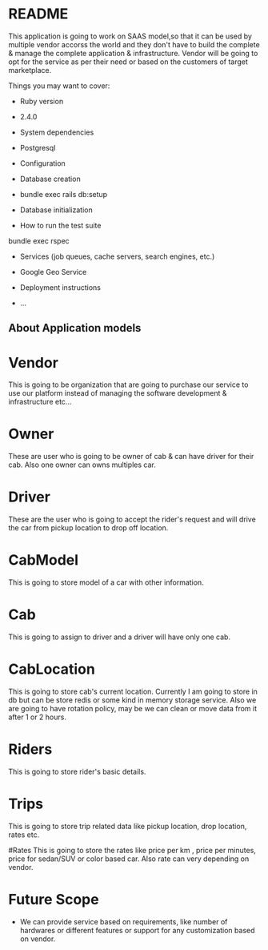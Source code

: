 # README

This application is going to work on SAAS model,so that it can be used by multiple vendor accorss the world and they don't have to build the complete & manage the complete application & infrastructure. Vendor will be going to opt for the service as per their need or based on the customers of target marketplace.


Things you may want to cover:

* Ruby version
- 2.4.0
* System dependencies
- Postgresql
* Configuration

* Database creation

- bundle exec rails db:setup

* Database initialization

* How to run the test suite

bundle exec rspec 

* Services (job queues, cache servers, search engines, etc.)
- Google Geo Service

* Deployment instructions

* ...

About Application models
--------

# Vendor 

This is going to be organization that are going to purchase our service to use our platform instead of managing the software development & infrastructure etc... 

# Owner 

These are user who is going to be owner of cab & can have driver for their cab. Also one owner can owns multiples car.

# Driver
These are the user who is going to accept the rider's request and will drive the car from pickup location to drop off location. 

# CabModel 
This is going to store model of a car with other information. 

# Cab 
This is going to assign to driver and a driver will have only one cab.

# CabLocation
This is going to store cab's current location. Currently I am going to store in db but can be store redis or some kind in memory storage service. Also we are going to have rotation policy, may be we can clean or move data from it after 1 or 2 hours.

# Riders
This is going to store rider's basic details. 


# Trips 
This is going to store trip related data like pickup location, drop location, rates etc. 

#Rates
This is going to store the rates like price per km  , price per minutes, price for sedan/SUV or color based car. 
Also rate can very depending on vendor. 

# Future Scope 

- We can provide service based on requirements, like number of hardwares or different features or support for any customization based on vendor.
